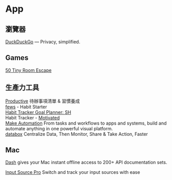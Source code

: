 # App

## 瀏覽器

[DuckDuckGo](https://duckduckgo.com/) — Privacy, simplified.

## Games

[50 Tiny Room Escape](https://apps.apple.com/tw/app/50-tiny-room-escape/id6449036685)

## 生產力工具

[Productive](https://apps.apple.com/tw/app/%E5%BE%85%E8%BE%A6%E4%BA%8B%E9%A0%85%E6%B8%85%E5%96%AE-%E7%BF%92%E6%85%A3%E9%A4%8A%E6%88%90-productive/id983826477) 待辦事項清單 & 習慣養成  
[fews](https://apps.apple.com/tw/app/fews-habit-starter/id1480926210)  - Habit Starter  
[Habit Tracker Goal Planner: SH](https://apps.apple.com/us/app/habit-tracker-goal-planner-sh/id1403517519)  
Habit Tracker - [Motivated](https://apps.apple.com/us/app/habit-tracker-motivated/id6472646551)  
[Make Automation](https://www.make.com/en) From tasks and workflows to apps and systems, build and automate anything in one powerful visual platform.  
[databox](https://databox.com/) Centralize Data, Then Monitor, Share & Take Action, Faster  

## Mac

[Dash](https://kapeli.com/dash) gives your Mac instant offline access to 200+ API documentation sets.

[Input Source Pro](https://inputsource.pro/) Switch and track your input sources with ease
